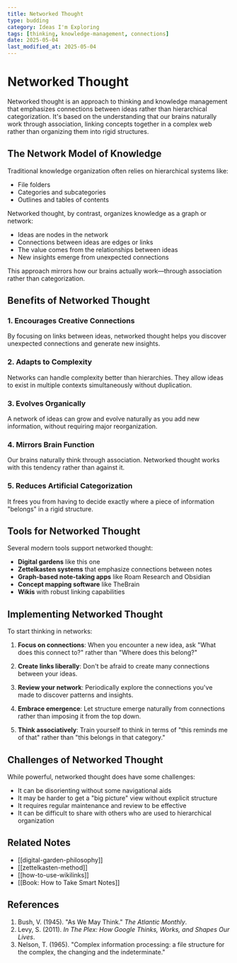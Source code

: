 ```yaml
---
title: Networked Thought
type: budding
category: Ideas I'm Exploring
tags: [thinking, knowledge-management, connections]
date: 2025-05-04
last_modified_at: 2025-05-04
---
```


# Networked Thought

Networked thought is an approach to thinking and knowledge management that emphasizes connections between ideas rather than hierarchical categorization. It's based on the understanding that our brains naturally work through association, linking concepts together in a complex web rather than organizing them into rigid structures.

## The Network Model of Knowledge

Traditional knowledge organization often relies on hierarchical systems like:
- File folders
- Categories and subcategories
- Outlines and tables of contents

Networked thought, by contrast, organizes knowledge as a graph or network:
- Ideas are nodes in the network
- Connections between ideas are edges or links
- The value comes from the relationships between ideas
- New insights emerge from unexpected connections

This approach mirrors how our brains actually work—through association rather than categorization.

## Benefits of Networked Thought

### 1. Encourages Creative Connections

By focusing on links between ideas, networked thought helps you discover unexpected connections and generate new insights.

### 2. Adapts to Complexity

Networks can handle complexity better than hierarchies. They allow ideas to exist in multiple contexts simultaneously without duplication.

### 3. Evolves Organically

A network of ideas can grow and evolve naturally as you add new information, without requiring major reorganization.

### 4. Mirrors Brain Function

Our brains naturally think through association. Networked thought works with this tendency rather than against it.

### 5. Reduces Artificial Categorization

It frees you from having to decide exactly where a piece of information "belongs" in a rigid structure.

## Tools for Networked Thought

Several modern tools support networked thought:

- **Digital gardens** like this one
- **Zettelkasten systems** that emphasize connections between notes
- **Graph-based note-taking apps** like Roam Research and Obsidian
- **Concept mapping software** like TheBrain
- **Wikis** with robust linking capabilities

## Implementing Networked Thought

To start thinking in networks:

1. **Focus on connections**: When you encounter a new idea, ask "What does this connect to?" rather than "Where does this belong?"

2. **Create links liberally**: Don't be afraid to create many connections between your ideas.

3. **Review your network**: Periodically explore the connections you've made to discover patterns and insights.

4. **Embrace emergence**: Let structure emerge naturally from connections rather than imposing it from the top down.

5. **Think associatively**: Train yourself to think in terms of "this reminds me of that" rather than "this belongs in that category."

## Challenges of Networked Thought

While powerful, networked thought does have some challenges:

- It can be disorienting without some navigational aids
- It may be harder to get a "big picture" view without explicit structure
- It requires regular maintenance and review to be effective
- It can be difficult to share with others who are used to hierarchical organization

## Related Notes

- [[digital-garden-philosophy]]
- [[zettelkasten-method]]
- [[how-to-use-wikilinks]]
- [[Book: How to Take Smart Notes]]

## References

1. Bush, V. (1945). "As We May Think." *The Atlantic Monthly*.
2. Levy, S. (2011). *In The Plex: How Google Thinks, Works, and Shapes Our Lives*.
3. Nelson, T. (1965). "Complex information processing: a file structure for the complex, the changing and the indeterminate."
